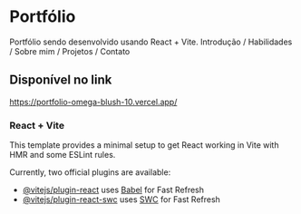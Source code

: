 # Portfólio 

Portfólio sendo desenvolvido usando React + Vite.
Introdução / Habilidades / Sobre mim / Projetos / Contato 


## Disponível no link
https://portfolio-omega-blush-10.vercel.app/




### React + Vite

This template provides a minimal setup to get React working in Vite with HMR and some ESLint rules.

Currently, two official plugins are available:

- [@vitejs/plugin-react](https://github.com/vitejs/vite-plugin-react/blob/main/packages/plugin-react/README.md) uses [Babel](https://babeljs.io/) for Fast Refresh
- [@vitejs/plugin-react-swc](https://github.com/vitejs/vite-plugin-react-swc) uses [SWC](https://swc.rs/) for Fast Refresh

